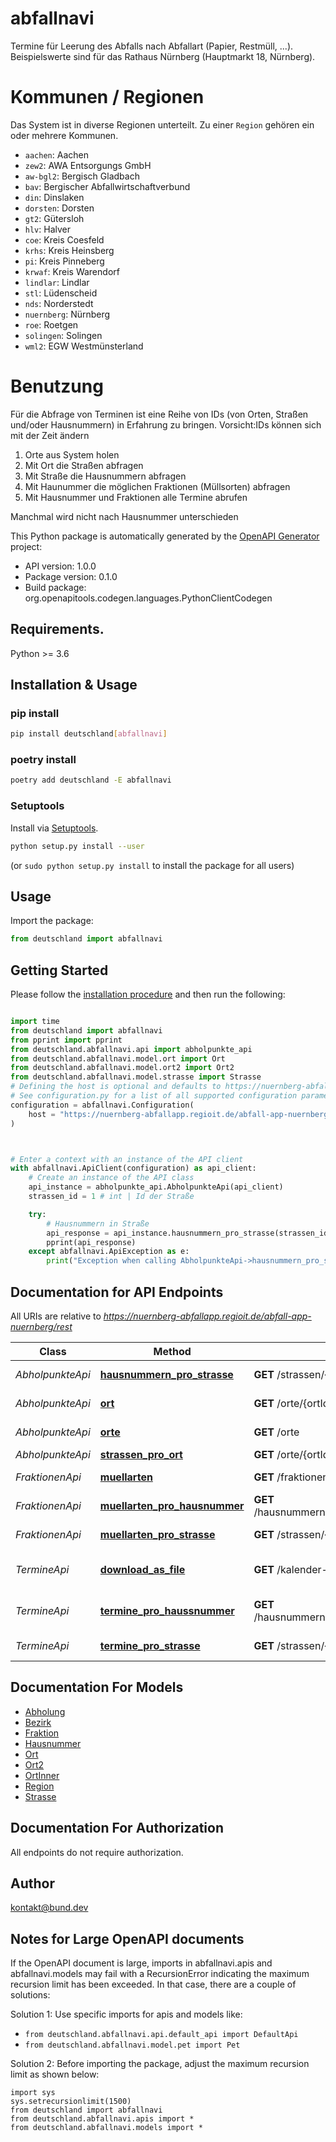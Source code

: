 # abfallnavi
Termine für Leerung des Abfalls nach Abfallart (Papier, Restmüll, ...). Beispielswerte sind für das Rathaus Nürnberg (Hauptmarkt 18, Nürnberg).

# Kommunen / Regionen

Das System ist in diverse Regionen unterteilt. Zu einer `Region` gehören ein oder mehrere Kommunen.

* `aachen`: Aachen
* `zew2`: AWA Entsorgungs GmbH
* `aw-bgl2`: Bergisch Gladbach
* `bav`: Bergischer Abfallwirtschaftverbund
* `din`: Dinslaken
* `dorsten`: Dorsten
* `gt2`: Gütersloh
* `hlv`: Halver
* `coe`: Kreis Coesfeld
* `krhs`: Kreis Heinsberg
* `pi`: Kreis Pinneberg
* `krwaf`: Kreis Warendorf
* `lindlar`: Lindlar
* `stl`: Lüdenscheid
* `nds`: Norderstedt
* `nuernberg`: Nürnberg
* `roe`: Roetgen
* `solingen`: Solingen
* `wml2`: EGW Westmünsterland

# Benutzung

Für die Abfrage von Terminen ist eine Reihe von IDs (von Orten, Straßen und/oder Hausnummern) in Erfahrung zu bringen. Vorsicht:IDs können sich mit der Zeit ändern

1. Orte aus System holen
2. Mit Ort die Straßen abfragen
3. Mit Straße die Hausnummern abfragen
4. Mit Haunummer die möglichen Fraktionen (Müllsorten) abfragen
5. Mit Hausnummer und Fraktionen alle Termine abrufen

Manchmal wird nicht nach Hausnummer unterschieden


This Python package is automatically generated by the [OpenAPI Generator](https://openapi-generator.tech) project:

- API version: 1.0.0
- Package version: 0.1.0
- Build package: org.openapitools.codegen.languages.PythonClientCodegen

## Requirements.

Python >= 3.6

## Installation & Usage
### pip install

```sh
pip install deutschland[abfallnavi]
```

### poetry install

```sh
poetry add deutschland -E abfallnavi
```

### Setuptools

Install via [Setuptools](http://pypi.python.org/pypi/setuptools).

```sh
python setup.py install --user
```
(or `sudo python setup.py install` to install the package for all users)

## Usage

Import the package:
```python
from deutschland import abfallnavi
```

## Getting Started

Please follow the [installation procedure](#installation--usage) and then run the following:

```python

import time
from deutschland import abfallnavi
from pprint import pprint
from deutschland.abfallnavi.api import abholpunkte_api
from deutschland.abfallnavi.model.ort import Ort
from deutschland.abfallnavi.model.ort2 import Ort2
from deutschland.abfallnavi.model.strasse import Strasse
# Defining the host is optional and defaults to https://nuernberg-abfallapp.regioit.de/abfall-app-nuernberg/rest
# See configuration.py for a list of all supported configuration parameters.
configuration = abfallnavi.Configuration(
    host = "https://nuernberg-abfallapp.regioit.de/abfall-app-nuernberg/rest"
)



# Enter a context with an instance of the API client
with abfallnavi.ApiClient(configuration) as api_client:
    # Create an instance of the API class
    api_instance = abholpunkte_api.AbholpunkteApi(api_client)
    strassen_id = 1 # int | Id der Straße

    try:
        # Hausnummern in Straße
        api_response = api_instance.hausnummern_pro_strasse(strassen_id)
        pprint(api_response)
    except abfallnavi.ApiException as e:
        print("Exception when calling AbholpunkteApi->hausnummern_pro_strasse: %s\n" % e)
```

## Documentation for API Endpoints

All URIs are relative to *https://nuernberg-abfallapp.regioit.de/abfall-app-nuernberg/rest*

Class | Method | HTTP request | Description
------------ | ------------- | ------------- | -------------
*AbholpunkteApi* | [**hausnummern_pro_strasse**](docs/AbholpunkteApi.md#hausnummern_pro_strasse) | **GET** /strassen/{strassenId} | Hausnummern in Straße
*AbholpunkteApi* | [**ort**](docs/AbholpunkteApi.md#ort) | **GET** /orte/{ortId} | Informationen zu Ort
*AbholpunkteApi* | [**orte**](docs/AbholpunkteApi.md#orte) | **GET** /orte | Orte im System
*AbholpunkteApi* | [**strassen_pro_ort**](docs/AbholpunkteApi.md#strassen_pro_ort) | **GET** /orte/{ortId}/strassen | Straßen im Ort
*FraktionenApi* | [**muellarten**](docs/FraktionenApi.md#muellarten) | **GET** /fraktionen | Müllarten im System
*FraktionenApi* | [**muellarten_pro_hausnummer**](docs/FraktionenApi.md#muellarten_pro_hausnummer) | **GET** /hausnummern/{hausnummernId}/fraktionen | Müllarten für Hausnummer
*FraktionenApi* | [**muellarten_pro_strasse**](docs/FraktionenApi.md#muellarten_pro_strasse) | **GET** /strassen/{strassenId}/fraktionen | Müllarten für Straßen
*TermineApi* | [**download_as_file**](docs/TermineApi.md#download_as_file) | **GET** /kalender-{region}/downloadfile.jsp | Datenexport als PDF oder ICS
*TermineApi* | [**termine_pro_haussnummer**](docs/TermineApi.md#termine_pro_haussnummer) | **GET** /hausnummern/{hausnummernId}/termine | Abholtermine für Hausnummer
*TermineApi* | [**termine_pro_strasse**](docs/TermineApi.md#termine_pro_strasse) | **GET** /strassen/{strassenId}/termine | Abholtermine für Straße


## Documentation For Models

 - [Abholung](docs/Abholung.md)
 - [Bezirk](docs/Bezirk.md)
 - [Fraktion](docs/Fraktion.md)
 - [Hausnummer](docs/Hausnummer.md)
 - [Ort](docs/Ort.md)
 - [Ort2](docs/Ort2.md)
 - [OrtInner](docs/OrtInner.md)
 - [Region](docs/Region.md)
 - [Strasse](docs/Strasse.md)


## Documentation For Authorization

 All endpoints do not require authorization.

## Author

kontakt@bund.dev


## Notes for Large OpenAPI documents
If the OpenAPI document is large, imports in abfallnavi.apis and abfallnavi.models may fail with a
RecursionError indicating the maximum recursion limit has been exceeded. In that case, there are a couple of solutions:

Solution 1:
Use specific imports for apis and models like:
- `from deutschland.abfallnavi.api.default_api import DefaultApi`
- `from deutschland.abfallnavi.model.pet import Pet`

Solution 2:
Before importing the package, adjust the maximum recursion limit as shown below:
```
import sys
sys.setrecursionlimit(1500)
from deutschland import abfallnavi
from deutschland.abfallnavi.apis import *
from deutschland.abfallnavi.models import *
```

